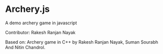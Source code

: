 Archery.js
==========
A demo archery game in javascript 

Contributor: Rakesh Ranjan Nayak

Based on: Archery game in C++ by Rakesh Ranjan Nayak, Suman Sourabh And Nitin Chandrol.
